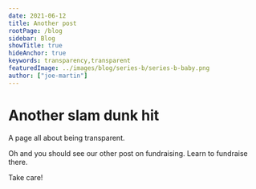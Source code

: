 ```yaml
---
date: 2021-06-12
title: Another post
rootPage: /blog
sidebar: Blog
showTitle: true
hideAnchor: true
keywords: transparency,transparent
featuredImage: ../images/blog/series-b/series-b-baby.png
author: ["joe-martin"]
---
```


# Another slam dunk hit

A page all about being transparent.

Oh and you should see our other post on fundraising. Learn to fundraise there.

Take care!